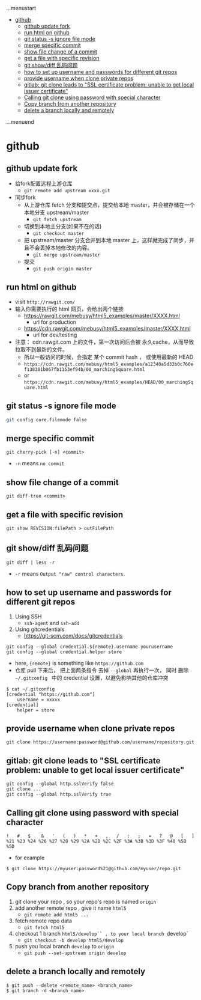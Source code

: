 ...menustart

 - [github](#bf215181b5140522137b3d4f6b73544a)
     - [github update fork](#f6b73a9a864f02b2d14ad454c6b09e68)
     - [run html on github](#606e5c37337c2f05305ab4a4a0dc2691)
     - [git status -s ignore file mode](#ecf2b9ae77e1b9272d6716ab8337c37e)
     - [merge specific commit](#a6c7b8bc87e837e643f48e27b843d648)
     - [show file change of a commit](#e35fc6dbd7673d56c0824c31ff378241)
     - [get a file with specific revision](#6f4311248df3ab2115e904e14c7836c9)
     - [git show/diff 乱码问题](#aafd38d2cb2288571bb67fc78e3a18f7)
     - [how to set up username and passwords for different git repos](#a3aecaf26f7ec612b34f4d9ed6c6532d)
     - [provide username when clone private repos](#366ee47209629dccbab3d2399247ea84)
     - [gitlab: git clone leads to "SSL certificate problem: unable to get local issuer certificate"](#8da880caa0ca98d1c46a028c0da79aac)
     - [Calling git clone using password with special character](#60f96f2175fb84d4839e67f2533a4c10)
     - [Copy branch from another repository](#9af7d00519ec3625b399242404c33af2)
     - [delete a branch locally and remotely](#65804564299051849847b74237b908e7)

...menuend


<h2 id="bf215181b5140522137b3d4f6b73544a"></h2>

# github 

<h2 id="f6b73a9a864f02b2d14ad454c6b09e68"></h2>

## github update fork

 - 给fork配置远程上游仓库 
    - `git remote add upstream xxxx.git`
 - 同步fork
    - 从上游仓库 fetch 分支和提交点，提交给本地 master，并会被存储在一个本地分支 upstream/master 
        - `git fetch upstream` 
    - 切换到本地主分支(如果不在的话) 
        - `git checkout master` 
    - 把 upstream/master 分支合并到本地 master 上，这样就完成了同步，并且不会丢掉本地修改的内容。
        - `git merge upstream/master` 
    - 提交 
        - `git push origin master`

        
<h2 id="606e5c37337c2f05305ab4a4a0dc2691"></h2>

## run html on github

 - visit `http://rawgit.com/`
 - 输入你需要执行的 html 网页，会给出两个链接
    - https://rawgit.com/mebusy/html5_examples/master/XXXX.html
        - url for production
    - https://cdn.rawgit.com/mebusy/html5_examples/master/XXXX.html
        - url for dev/testing
 - 注意： cdn.rawgit.com 上的文件，第一次访问后会被 永久cache，从而导致 拉取不到最新的文件。
    - 所以一般访问的时候，会指定 某个 commit hash  ， 或使用最新的 HEAD
    - `https://cdn.rawgit.com/mebusy/html5_examples/a12340a5d32b0c760ef138301b067fb1153ef94b/00_marchingSquare.html`
    - or `https://cdn.rawgit.com/mebusy/html5_examples/HEAD/00_marchingSquare.html`


<h2 id="ecf2b9ae77e1b9272d6716ab8337c37e"></h2>

## git status -s ignore file mode

```bash
git config core.filemode false
```

<h2 id="a6c7b8bc87e837e643f48e27b843d648"></h2>

## merge specific commit 

```
git cherry-pick [-n] <commit> 
```

 - `-n` means `no commit `

<h2 id="e35fc6dbd7673d56c0824c31ff378241"></h2>

## show file change of a commit 

```
git diff-tree <commit>
```

<h2 id="6f4311248df3ab2115e904e14c7836c9"></h2>

## get a file with specific revision

```
git show REVISION:filePath > outFilePath
```


<h2 id="aafd38d2cb2288571bb67fc78e3a18f7"></h2>

## git show/diff 乱码问题

```
git diff | less -r
```

 - `-r` means `Output "raw" control characters`.


<h2 id="a3aecaf26f7ec612b34f4d9ed6c6532d"></h2>

## how to set up username and passwords for different git repos

 1. Using SSH 
    - `ssh-agent`  and `ssh-add`
 2. Using gitcredentials
    - https://git-scm.com/docs/gitcredentials

```
git config --global credential.${remote}.username yourusername
git config --global credential.helper store
```

 - here, `{remote}` is something like `https://github.com`
 - 仓库 pull 下来后， 把上面两条指令 去掉 `--global` 再执行一次， 同时 删除`~/.gitconfig ` 中的 credential 设置，以避免影响其他的仓库冲突

```
$ cat ~/.gitconfig
[credential "https://github.com"]
    username = xxxxx
[credential]
    helper = store
```

<h2 id="366ee47209629dccbab3d2399247ea84"></h2>

## provide username when clone private repos

```
git clone https://username:password@github.com/username/repository.git
```


<h2 id="8da880caa0ca98d1c46a028c0da79aac"></h2>

## gitlab: git clone leads to "SSL certificate problem: unable to get local issuer certificate"

```
git config --global http.sslVerify false
git clone ...
git config --global http.sslVerify true
```


<h2 id="60f96f2175fb84d4839e67f2533a4c10"></h2>

## Calling git clone using password with special character

```
!   #   $    &   '   (   )   *   +   ,   /   :   ;   =   ?   @   [   ]
%21 %23 %24 %26 %27 %28 %29 %2A %2B %2C %2F %3A %3B %3D %3F %40 %5B %5D
```

 - for example

```
$ git clone https://myuser:password%21@github.com/myuser/repo.git
```

<h2 id="9af7d00519ec3625b399242404c33af2"></h2>

## Copy branch from another repository

 1. git clone your repo , so your repo's repo is named `origin`
 2. add another remote repo , give it name `html5`
    - `git remote add html5 ...` 
 3. fetch remote repo data
    - `git fetch html5`
 4. checkout 1 branch `html5/develop`` , to your local branch `develop`
    - `git checkout -b develop html5/develop`
 5. push you local branch `develop` to `origin`
    - `git push --set-upstream origin develop`

<h2 id="65804564299051849847b74237b908e7"></h2>

## delete a branch locally and remotely

```
$ git push --delete <remote_name> <branch_name>
$ git branch -d <branch_name>
```


